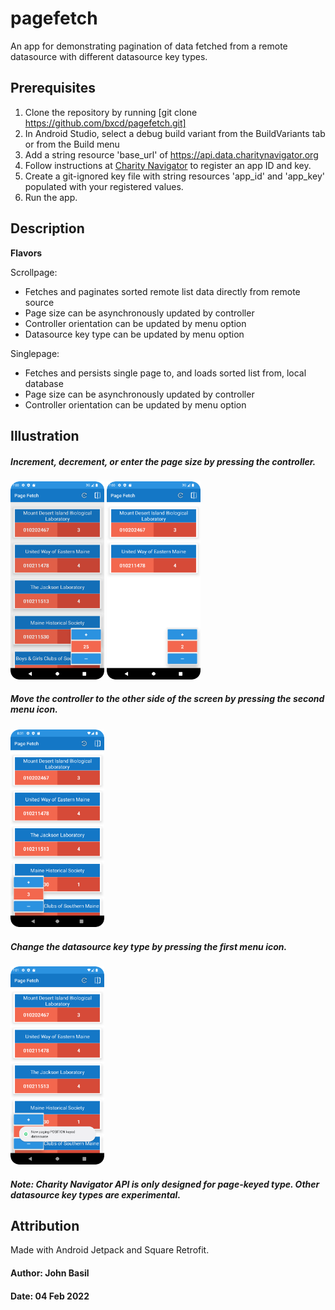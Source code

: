 # pagefetch

An app for demonstrating pagination of data fetched from a remote datasource with different datasource key types.

## Prerequisites

1. Clone the repository by running [git clone https://github.com/bxcd/pagefetch.git]
2. In Android Studio, select a debug build variant from the BuildVariants tab or from the Build menu
3. Add a string resource 'base_url' of https://api.data.charitynavigator.org
4. Follow instructions at [Charity Navigator](http://api.charitynavigator.org/) to register an app ID and key.
5. Create a git-ignored key file with string resources 'app_id' and 'app_key' populated with your registered values.
6. Run the app.

## Description

**Flavors**

Scrollpage:
* Fetches and paginates sorted remote list data directly from remote source
* Page size can be asynchronously updated by controller
* Controller orientation can be updated by menu option
* Datasource key type can be updated by menu option

Singlepage:
* Fetches and persists single page to, and loads sorted list from, local database
* Page size can be asynchronously updated by controller
* Controller orientation can be updated by menu option

## Illustration

##### Increment, decrement, or enter the page size by pressing the controller.
<p>
<img src="https://github.com/bxcd/pagefetch/blob/main/assets/1.png?raw=true" width="150">
<img src="https://github.com/bxcd/pagefetch/blob/main/assets/2.png?raw=true" width="150">
</p>

##### Move the controller to the other side of the screen by pressing the second menu icon.
<p>
<img src="https://github.com/bxcd/pagefetch/blob/main/assets/3.png?raw=true" width="150">
</p>

##### Change the datasource key type by pressing the first menu icon.
<p>
<img src="https://github.com/bxcd/pagefetch/blob/main/assets/4.png?raw=true" width="150">
</p>

##### Note: Charity Navigator API is only designed for page-keyed type. Other datasource key types are experimental.

## Attribution

Made with Android Jetpack and Square Retrofit.

#### Author: John Basil
#### Date:   04 Feb 2022
